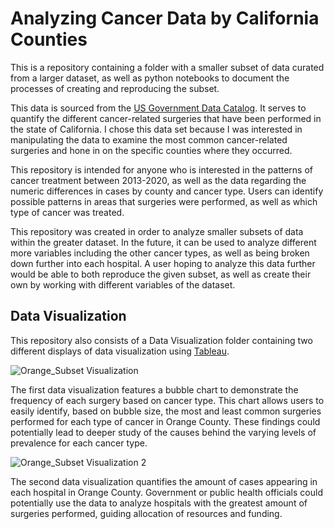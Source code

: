 # Analyzing Cancer Data by California Counties
This is a repository containing a folder with a smaller subset of data curated from a larger dataset, as well as python notebooks to document the processes of creating and reproducing the subset. 

This data is sourced from the [US Government Data Catalog](https://catalog.data.gov/dataset/number-of-cancer-surgeries-volume-performed-in-california-hospitals-6e092). It serves to quantify the different cancer-related surgeries that have been performed in the state of California. I chose this data set because I was interested in manipulating the data to examine the most common cancer-related surgeries and hone in on the specific counties where they occurred.

This repository is intended for anyone who is interested in the patterns of cancer treatment between 2013-2020, as well as the data regarding the numeric differences in cases by county and cancer type. Users can identify possible patterns in areas that surgeries were performed, as well as which type of cancer was treated. 

This repository was created in order to analyze smaller subsets of data within the greater dataset. In the future, it can be used to analyze different more variables including the other cancer types, as well as being broken down further into each hospital. A user hoping to analyze this data further would be able to both reproduce the given subset, as well as create their own by working with different variables of the dataset. 

## Data Visualization

This repository also consists of a Data Visualization folder containing two different displays of data visualization using [Tableau](https://www.tableau.com/).

![Orange_Subset Visualization](https://user-images.githubusercontent.com/118300502/202927827-dafa942a-4297-4b06-9936-9d811b8601c9.jpg)

The first data visualization features a bubble chart to demonstrate the frequency of each surgery based on cancer type. This chart allows users to easily identify, based on bubble size, the most and least common surgeries performed for each type of cancer in Orange County. These findings could potentially lead to deeper study of the causes behind the varying levels of prevalence for each cancer type. 

![Orange_Subset Visualization 2](https://user-images.githubusercontent.com/118300502/202928202-07ea499a-5b21-4ff0-a7f2-e1f7c4cee05a.jpg)

The second data visualization quantifies the amount of cases appearing in each hospital in Orange County. Government or public health officials could potentially use the data to analyze hospitals with the greatest amount of surgeries performed, guiding allocation of resources and funding.  
